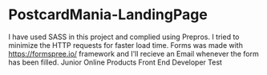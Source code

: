 # PostcardMania-LandingPage
I have used SASS in this project and complied using Prepros. I tried to minimize the HTTP requests for faster load time. Forms was made with https://formspree.io/ framework and I'll recieve an Email whenever the form has been filled.
Junior Online Products Front End Developer Test
